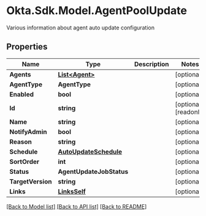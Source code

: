 # Okta.Sdk.Model.AgentPoolUpdate
Various information about agent auto update configuration

## Properties

Name | Type | Description | Notes
------------ | ------------- | ------------- | -------------
**Agents** | [**List&lt;Agent&gt;**](Agent.md) |  | [optional] 
**AgentType** | **AgentType** |  | [optional] 
**Enabled** | **bool** |  | [optional] 
**Id** | **string** |  | [optional] [readonly] 
**Name** | **string** |  | [optional] 
**NotifyAdmin** | **bool** |  | [optional] 
**Reason** | **string** |  | [optional] 
**Schedule** | [**AutoUpdateSchedule**](AutoUpdateSchedule.md) |  | [optional] 
**SortOrder** | **int** |  | [optional] 
**Status** | **AgentUpdateJobStatus** |  | [optional] 
**TargetVersion** | **string** |  | [optional] 
**Links** | [**LinksSelf**](LinksSelf.md) |  | [optional] 

[[Back to Model list]](../README.md#documentation-for-models) [[Back to API list]](../README.md#documentation-for-api-endpoints) [[Back to README]](../README.md)


